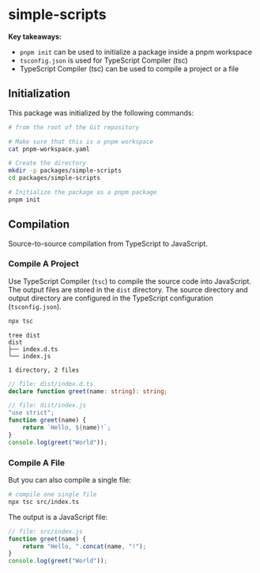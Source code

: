 # simple-scripts

**Key takeaways:**

* `pnpm init` can be used to initialize a package inside a pnpm workspace
* `tsconfig.json` is used for TypeScript Compiler (tsc)
* TypeScript Compiler (tsc) can be used to compile a project or a file

## Initialization

This package was initialized by the following commands:

```sh
# from the root of the Git repository

# Make sure that this is a pnpm workspace
cat pnpm-workspace.yaml

# Create the directory
mkdir -p packages/simple-scripts
cd packages/simple-scripts

# Initialize the package as a pnpm package
pnpm init
```

## Compilation

Source-to-source compilation from TypeScript to JavaScript.

### Compile A Project

Use TypeScript Compiler (`tsc`) to compile the source code into JavaScript. The output files are stored in the `dist` directory. The source directory and output directory are configured in the TypeScript configuration (`tsconfig.json`).

```sh
npx tsc
```

```
tree dist
dist
├── index.d.ts
└── index.js

1 directory, 2 files
```

```ts
// file: dist/index.d.ts
declare function greet(name: string): string;
```

```js
// file: dist/index.js
"use strict";
function greet(name) {
    return `Hello, ${name}!`;
}
console.log(greet("World"));
```

### Compile A File

But you can also compile a single file:

```sh
# compile one single file
npx tsc src/index.ts
```

The output is a JavaScript file:

```js
// file: src/index.js
function greet(name) {
    return "Hello, ".concat(name, "!");
}
console.log(greet("World"));
```
